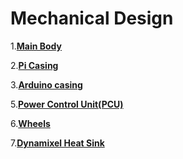 # Mechanical Design

1.**[Main Body](main_body)**

2.**[Pi Casing](pi_box)**

3.**[Arduino casing](arduino_box)**

5.**[Power Control Unit(PCU)](pcu)**

6.**[Wheels](wheel)**

7.**[Dynamixel Heat Sink](dynamixel_heat_sink)**
